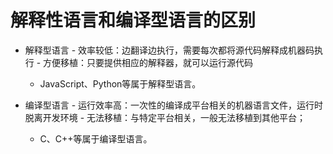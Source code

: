 # 解释性语言和编译型语言的区别

- 解释型语言
      - 效率较低：边翻译边执行，需要每次都将源代码解释成机器码执行
      - 方便移植：只要提供相应的解释器，就可以运行源代码
    - JavaScript、Python等属于解释型语言。

- 编译型语言
      - 运行效率高：一次性的编译成平台相关的机器语言文件，运行时脱离开发环境
      - 无法移植：与特定平台相关，一般无法移植到其他平台；
    - C、C++等属于编译型语言。
